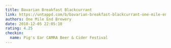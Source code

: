 ```yaml
---
title: Bavarian Breakfast Blackcurrant
link: https://untappd.com/b/bavarian-breakfast-blackcurrant-one-mile-end-brewery/2899226
authors: One Mile End Brewery
date: 2018-12-05 22:05:18
rating: 4.25
checkin:
  name: Pig's Ear CAMRA Beer & Cider Festival
---
```

